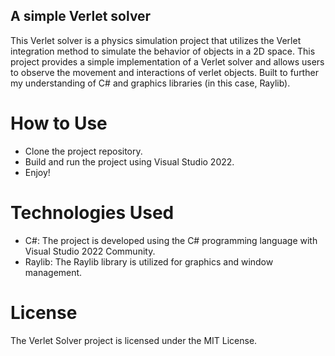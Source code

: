 ## A simple Verlet solver

This Verlet solver is a physics simulation project that utilizes the Verlet integration method to simulate the behavior of objects in a 2D space. 
This project provides a simple implementation of a Verlet solver and allows users to observe the movement and interactions of verlet objects.
Built to further my understanding of C# and graphics libraries (in this case, Raylib).

# How to Use

- Clone the project repository.
- Build and run the project using Visual Studio 2022.
- Enjoy!

# Technologies Used

- C#: The project is developed using the C# programming language with Visual Studio 2022 Community.
- Raylib: The Raylib library is utilized for graphics and window management.

# License

The Verlet Solver project is licensed under the MIT License.
